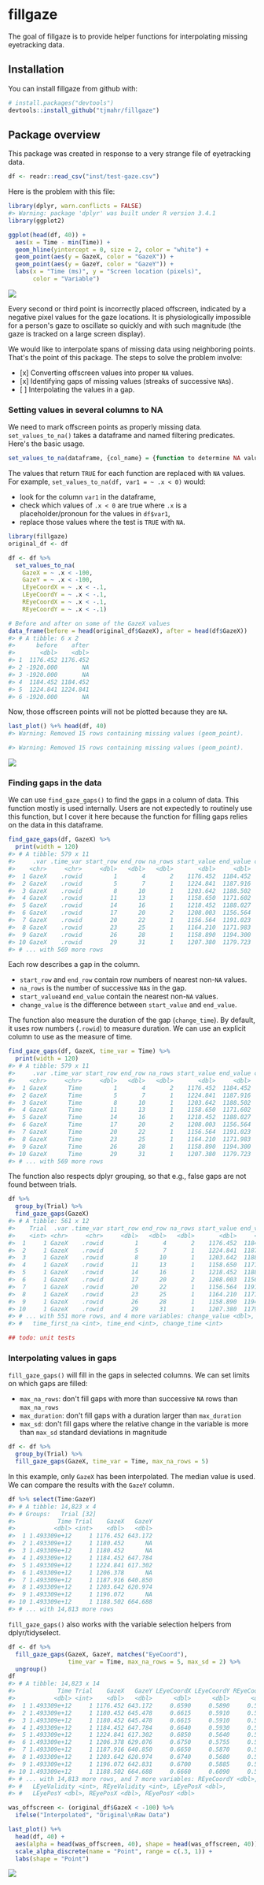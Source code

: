 
<!-- README.md is generated from README.Rmd. Please edit that file -->
fillgaze
========

The goal of fillgaze is to provide helper functions for interpolating missing eyetracking data.

Installation
------------

You can install fillgaze from github with:

``` r
# install.packages("devtools")
devtools::install_github("tjmahr/fillgaze")
```

Package overview
----------------

This package was created in response to a very strange file of eyetracking data.

``` r
df <- readr::read_csv("inst/test-gaze.csv")
```

Here is the problem with this file:

``` r
library(dplyr, warn.conflicts = FALSE)
#> Warning: package 'dplyr' was built under R version 3.4.1
library(ggplot2)

ggplot(head(df, 40)) + 
  aes(x = Time - min(Time)) + 
  geom_hline(yintercept = 0, size = 2, color = "white") + 
  geom_point(aes(y = GazeX, color = "GazeX")) +
  geom_point(aes(y = GazeY, color = "GazeY")) + 
  labs(x = "Time (ms)", y = "Screen location (pixels)", 
       color = "Variable")
```

![](fig/README-unnamed-chunk-2-1.png)

Every second or third point is incorrectly placed offscreen, indicated by a negative pixel values for the gaze locations. It is physiologically impossible for a person's gaze to oscillate so quickly and with such magnitude (the gaze is tracked on a large screen display).

We would like to interpolate spans of missing data using neighboring points. That's the point of this package. The steps to solve the problem involve:

-   \[x\] Converting offscreen values into proper `NA` values.
-   \[x\] Identifying gaps of missing values (streaks of successive `NA`s).
-   \[ \] Interpolating the values in a gap.

### Setting values in several columns to NA

We need to mark offscreen points as properly missing data. `set_values_to_na()` takes a dataframe and named filtering predicates. Here's the basic usage.

``` r
set_values_to_na(dataframe, {col_name} = {function to determine NA values})
```

The values that return `TRUE` for each function are replaced with `NA` values. For example, `set_values_to_na(df, var1 = ~ .x < 0)` would:

-   look for the column `var1` in the dataframe,
-   check which values of `.x < 0` are true where `.x` is a placeholder/pronoun for the values in `df$var1`,
-   replace those values where the test is `TRUE` with `NA`.

``` r
library(fillgaze)
original_df <- df

df <- df %>% 
  set_values_to_na(
    GazeX = ~ .x < -100, 
    GazeY = ~ .x < -100, 
    LEyeCoordX = ~ .x < -.1, 
    LEyeCoordY = ~ .x < -.1,
    REyeCoordX = ~ .x < -.1, 
    REyeCoordY = ~ .x < -.1)

# Before and after on some of the GazeX values
data_frame(before = head(original_df$GazeX), after = head(df$GazeX))
#> # A tibble: 6 x 2
#>      before    after
#>       <dbl>    <dbl>
#> 1  1176.452 1176.452
#> 2 -1920.000       NA
#> 3 -1920.000       NA
#> 4  1184.452 1184.452
#> 5  1224.841 1224.841
#> 6 -1920.000       NA
```

Now, those offscreen points will not be plotted because they are `NA`.

``` r
last_plot() %+% head(df, 40)
#> Warning: Removed 15 rows containing missing values (geom_point).

#> Warning: Removed 15 rows containing missing values (geom_point).
```

![](fig/README-unnamed-chunk-5-1.png)

### Finding gaps in the data

We can use `find_gaze_gaps()` to find the gaps in a column of data. This function mostly is used internally. Users are not expectedly to routinely use this function, but I cover it here because the function for filling gaps relies on the data in this dataframe.

``` r
find_gaze_gaps(df, GazeX) %>% 
  print(width = 120)
#> # A tibble: 579 x 11
#>     .var .time_var start_row end_row na_rows start_value end_value change_value time_first_na time_end change_time
#>    <chr>     <chr>     <dbl>   <dbl>   <dbl>       <dbl>     <dbl>        <dbl>         <int>    <int>       <int>
#>  1 GazeX    .rowid         1       4       2    1176.452  1184.452        8.000             2        4           2
#>  2 GazeX    .rowid         5       7       1    1224.841  1187.916      -36.925             6        7           1
#>  3 GazeX    .rowid         8      10       1    1203.642  1188.502      -15.140             9       10           1
#>  4 GazeX    .rowid        11      13       1    1158.650  1171.602       12.952            12       13           1
#>  5 GazeX    .rowid        14      16       1    1218.452  1188.027      -30.425            15       16           1
#>  6 GazeX    .rowid        17      20       2    1208.003  1156.564      -51.439            18       20           2
#>  7 GazeX    .rowid        20      22       1    1156.564  1191.023       34.459            21       22           1
#>  8 GazeX    .rowid        23      25       1    1164.210  1171.983        7.773            24       25           1
#>  9 GazeX    .rowid        26      28       1    1158.890  1194.300       35.410            27       28           1
#> 10 GazeX    .rowid        29      31       1    1207.380  1179.723      -27.657            30       31           1
#> # ... with 569 more rows
```

Each row describes a gap in the column.

-   `start_row` and `end_row` contain row numbers of nearest non-`NA` values.
-   `na_rows` is the number of successive `NA`s in the gap.
-   `start_value`and `end_value` contain the nearest non-`NA` values.
-   `change_value` is the difference between `start_value` and `end_value`.

The function also measure the duration of the gap (`change_time`). By default, it uses row numbers (`.rowid`) to measure duration. We can use an explicit column to use as the measure of time.

``` r
find_gaze_gaps(df, GazeX, time_var = Time) %>% 
  print(width = 120)
#> # A tibble: 579 x 11
#>     .var .time_var start_row end_row na_rows start_value end_value change_value time_first_na     time_end change_time
#>    <chr>     <chr>     <dbl>   <dbl>   <dbl>       <dbl>     <dbl>        <dbl>         <dbl>        <dbl>       <dbl>
#>  1 GazeX      Time         1       4       2    1176.452  1184.452        8.000  1.493309e+12 1.493309e+12    33.33179
#>  2 GazeX      Time         5       7       1    1224.841  1187.916      -36.925  1.493309e+12 1.493309e+12    16.66602
#>  3 GazeX      Time         8      10       1    1203.642  1188.502      -15.140  1.493309e+12 1.493309e+12    16.66602
#>  4 GazeX      Time        11      13       1    1158.650  1171.602       12.952  1.493309e+12 1.493309e+12    16.66602
#>  5 GazeX      Time        14      16       1    1218.452  1188.027      -30.425  1.493309e+12 1.493309e+12    16.66602
#>  6 GazeX      Time        17      20       2    1208.003  1156.564      -51.439  1.493309e+12 1.493309e+12    20.12305
#>  7 GazeX      Time        20      22       1    1156.564  1191.023       34.459  1.493309e+12 1.493309e+12    16.66577
#>  8 GazeX      Time        23      25       1    1164.210  1171.983        7.773  1.493309e+12 1.493309e+12    16.66602
#>  9 GazeX      Time        26      28       1    1158.890  1194.300       35.410  1.493309e+12 1.493309e+12    16.66602
#> 10 GazeX      Time        29      31       1    1207.380  1179.723      -27.657  1.493309e+12 1.493309e+12    16.66577
#> # ... with 569 more rows
```

The function also respects dplyr grouping, so that e.g., false gaps are not found between trials.

``` r
df %>% 
  group_by(Trial) %>% 
  find_gaze_gaps(GazeX)
#> # A tibble: 561 x 12
#>    Trial  .var .time_var start_row end_row na_rows start_value end_value
#>    <int> <chr>     <chr>     <dbl>   <dbl>   <dbl>       <dbl>     <dbl>
#>  1     1 GazeX    .rowid         1       4       2    1176.452  1184.452
#>  2     1 GazeX    .rowid         5       7       1    1224.841  1187.916
#>  3     1 GazeX    .rowid         8      10       1    1203.642  1188.502
#>  4     1 GazeX    .rowid        11      13       1    1158.650  1171.602
#>  5     1 GazeX    .rowid        14      16       1    1218.452  1188.027
#>  6     1 GazeX    .rowid        17      20       2    1208.003  1156.564
#>  7     1 GazeX    .rowid        20      22       1    1156.564  1191.023
#>  8     1 GazeX    .rowid        23      25       1    1164.210  1171.983
#>  9     1 GazeX    .rowid        26      28       1    1158.890  1194.300
#> 10     1 GazeX    .rowid        29      31       1    1207.380  1179.723
#> # ... with 551 more rows, and 4 more variables: change_value <dbl>,
#> #   time_first_na <int>, time_end <int>, change_time <int>
```

``` r
## todo: unit tests
```

### Interpolating values in gaps

`fill_gaze_gaps()` will fill in the gaps in selected columns. We can set limits on which gaps are filled:

-   `max_na_rows`: don't fill gaps with more than successive `NA` rows than `max_na_rows`
-   `max_duration`: don't fill gaps with a duration larger than `max_duration`
-   `max_sd`: don't fill gaps where the relative change in the variable is more than `max_sd` standard deviations in magnitude

``` r
df <- df %>% 
  group_by(Trial) %>% 
  fill_gaze_gaps(GazeX, time_var = Time, max_na_rows = 5)
```

In this example, only `GazeX` has been interpolated. The median value is used. We can compare the results with the `GazeY` column.

``` r
df %>% select(Time:GazeY)
#> # A tibble: 14,823 x 4
#> # Groups:   Trial [32]
#>            Time Trial    GazeX   GazeY
#>           <dbl> <int>    <dbl>   <dbl>
#>  1 1.493309e+12     1 1176.452 643.172
#>  2 1.493309e+12     1 1180.452      NA
#>  3 1.493309e+12     1 1180.452      NA
#>  4 1.493309e+12     1 1184.452 647.784
#>  5 1.493309e+12     1 1224.841 617.302
#>  6 1.493309e+12     1 1206.378      NA
#>  7 1.493309e+12     1 1187.916 640.850
#>  8 1.493309e+12     1 1203.642 620.974
#>  9 1.493309e+12     1 1196.072      NA
#> 10 1.493309e+12     1 1188.502 664.688
#> # ... with 14,813 more rows
```

`fill_gaze_gaps()` also works with the variable selection helpers from dplyr/tidyselect.

``` r
df <- df %>% 
  fill_gaze_gaps(GazeX, GazeY, matches("EyeCoord"), 
                 time_var = Time, max_na_rows = 5, max_sd = 2) %>% 
  ungroup()
df
#> # A tibble: 14,823 x 14
#>            Time Trial    GazeX   GazeY LEyeCoordX LEyeCoordY REyeCoordX
#>           <dbl> <int>    <dbl>   <dbl>      <dbl>      <dbl>      <dbl>
#>  1 1.493309e+12     1 1176.452 643.172     0.6590     0.5890     0.5660
#>  2 1.493309e+12     1 1180.452 645.478     0.6615     0.5910     0.5680
#>  3 1.493309e+12     1 1180.452 645.478     0.6615     0.5910     0.5680
#>  4 1.493309e+12     1 1184.452 647.784     0.6640     0.5930     0.5700
#>  5 1.493309e+12     1 1224.841 617.302     0.6850     0.5640     0.5910
#>  6 1.493309e+12     1 1206.378 629.076     0.6750     0.5755     0.5815
#>  7 1.493309e+12     1 1187.916 640.850     0.6650     0.5870     0.5720
#>  8 1.493309e+12     1 1203.642 620.974     0.6740     0.5680     0.5800
#>  9 1.493309e+12     1 1196.072 642.831     0.6700     0.5885     0.5760
#> 10 1.493309e+12     1 1188.502 664.688     0.6660     0.6090     0.5720
#> # ... with 14,813 more rows, and 7 more variables: REyeCoordY <dbl>,
#> #   LEyeValidity <int>, REyeValidity <int>, LEyePosX <dbl>,
#> #   LEyePosY <dbl>, REyePosX <dbl>, REyePosY <dbl>
```

``` r
was_offscreen <- (original_df$GazeX < -100) %>% 
  ifelse("Interpolated", "Original\nRaw Data")

last_plot() %+% 
  head(df, 40) + 
  aes(alpha = head(was_offscreen, 40), shape = head(was_offscreen, 40)) + 
  scale_alpha_discrete(name = "Point", range = c(.3, 1)) + 
  labs(shape = "Point")
```

![](fig/README-unnamed-chunk-13-1.png)
